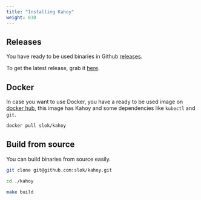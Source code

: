 ```yaml
---
title: "Installing Kahoy"
weight: 030
---
```


## Releases

You have ready to be used binaries in Github [releases].

To get the latest release, grab it [here][latest-release].

## Docker

In case you want to use Docker, you have a ready to be used image on [docker hub][docker-hub], this image has Kahoy and some dependencies like `kubectl` and `git`.

```bash
docker pull slok/kahoy
```

## Build from source

You can build binaries from source easily.

```bash
git clone git@github.com:slok/kahoy.git

cd ./kahoy

make build
```

[releases]: https://github.com/slok/kahoy/releases
[latest-release]: https://github.com/slok/kahoy/releases/latest
[docker-hub]: https://hub.docker.com/repository/docker/slok/kahoy
